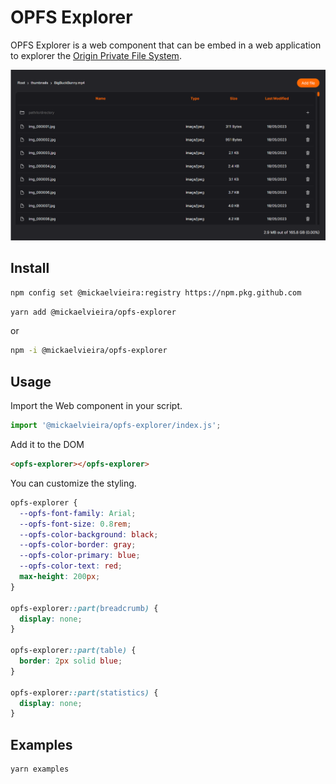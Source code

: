 # OPFS Explorer

OPFS Explorer is a web component that can be embed in a web application to explorer the [Origin Private File System](https://developer.mozilla.org/en-US/docs/Web/API/File_System_Access_API#origin_private_file_system).

<img src="./docs/assets/opfs-explorer.png" width="800px">

## Install

```sh
npm config set @mickaelvieira:registry https://npm.pkg.github.com
```

```sh
yarn add @mickaelvieira/opfs-explorer
```
or


```sh
npm -i @mickaelvieira/opfs-explorer
```

## Usage

Import the Web component in your script.

```ts
import '@mickaelvieira/opfs-explorer/index.js';
```

Add it to the DOM

```html
<opfs-explorer></opfs-explorer>
```

You can customize the styling.

```css
opfs-explorer {
  --opfs-font-family: Arial;
  --opfs-font-size: 0.8rem;
  --opfs-color-background: black;
  --opfs-color-border: gray;
  --opfs-color-primary: blue;
  --opfs-color-text: red;
  max-height: 200px;
}

opfs-explorer::part(breadcrumb) {
  display: none;
}

opfs-explorer::part(table) {
  border: 2px solid blue;
}

opfs-explorer::part(statistics) {
  display: none;
}
```

## Examples

```sh
yarn examples
```
